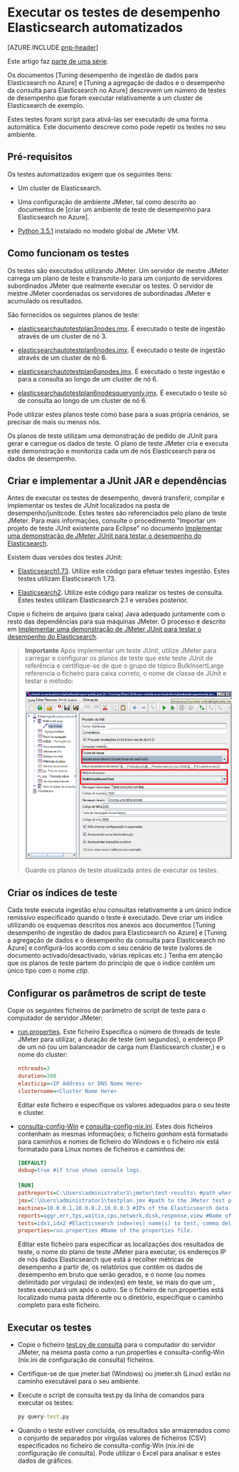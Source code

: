 
<properties
   pageTitle="Executar os testes de desempenho Elasticsearch automatizados | Microsoft Azure"
   description="Descrição de como pode executar os testes de desempenho no seu ambiente."
   services=""
   documentationCenter="na"
   authors="dragon119"
   manager="bennage"
   editor=""
   tags=""/>

<tags
   ms.service="guidance"
   ms.devlang="na"
   ms.topic="article"
   ms.tgt_pltfrm="na"
   ms.workload="na"
   ms.date="09/22/2016"
   ms.author="masashin"/>
   
# <a name="running-the-automated-elasticsearch-performance-tests"></a>Executar os testes de desempenho Elasticsearch automatizados

[AZURE.INCLUDE [pnp-header](../../includes/guidance-pnp-header-include.md)]

Este artigo faz [parte de uma série](guidance-elasticsearch.md). 

Os documentos [Tuning desempenho de ingestão de dados para Elasticsearch no Azure] e [Tuning a agregação de dados e o desempenho da consulta para Elasticsearch no Azure] descrevem um número de testes de desempenho que foram executar relativamente a um cluster de Elasticsearch de exemplo.

Estes testes foram script para ativá-las ser executado de uma forma automática. Este documento descreve como pode repetir os testes no seu ambiente.

## <a name="prerequisites"></a>Pré-requisitos

Os testes automatizados exigem que os seguintes itens:

-  Um cluster de Elasticsearch.

- Uma configuração de ambiente JMeter, tal como descrito ao documentos de [criar um ambiente de teste de desempenho para Elasticsearch no Azure].

- [Python 3.5.1](https://www.python.org/downloads/release/python-351/) instalado no modelo global de JMeter VM.


## <a name="how-the-tests-work"></a>Como funcionam os testes
Os testes são executados utilizando JMeter. Um servidor de mestre JMeter carrega um plano de teste e transmite-lo para um conjunto de servidores subordinados JMeter que realmente executar os testes. O servidor de mestre JMeter coordenadas os servidores de subordinadas JMeter e acumulado os resultados.

São fornecidos os seguintes planos de teste:

* [elasticsearchautotestplan3nodes.jmx](https://github.com/mspnp/azure-guidance/blob/master/ingestion-and-query-tests/templates/elasticsearchautotestplan3nodes.jmx). É executado o teste de ingestão através de um cluster de nó 3.

* [elasticsearchautotestplan6nodes.jmx](https://github.com/mspnp/azure-guidance/blob/master/ingestion-and-query-tests/templates/elasticsearchautotestplan6nodes.jmx). É executado o teste de ingestão através de um cluster de nó 6.

* [elasticsearchautotestplan6qnodes.jmx](https://github.com/mspnp/azure-guidance/blob/master/ingestion-and-query-tests/templates/elasticsearchautotestplan6qnodes.jmx). É executado o teste ingestão e para a consulta ao longo de um cluster de nó 6.

* [elasticsearchautotestplan6nodesqueryonly.jmx](https://github.com/mspnp/azure-guidance/blob/master/ingestion-and-query-tests/templates/elasticsearchautotestplan6nodesqueryonly.jmx). É executado o teste só de consulta ao longo de um cluster de nó 6.


Pode utilizar estes planos teste como base para a suas própria cenários, se precisar de mais ou menos nós.

Os planos de teste utilizam uma demonstração de pedido de JUnit para gerar e carregue os dados de teste. O plano de teste JMeter cria e executa este demonstração e monitoriza cada um de nós Elasticsearch para os dados de desempenho.  

## <a name="building-and-deploying-the-junit-jar-and-dependencies"></a>Criar e implementar a JUnit JAR e dependências
Antes de executar os testes de desempenho, deverá transferir, compilar e implementar os testes de JUnit localizados na pasta de desempenho/junitcode. Estes testes são referenciados pelo plano de teste JMeter. Para mais informações, consulte o procedimento "Importar um projeto de teste JUnit existente para Eclipse" no documento [Implementar uma demonstração de JMeter JUnit para testar o desempenho do Elasticsearch].

Existem duas versões dos testes JUnit: 

- [Elasticsearch1.73](https://github.com/mspnp/azure-guidance/tree/master/ingestion-and-query-tests/junitcode/elasticsearch1.73). Utilize este código para efetuar testes ingestão. Estes testes utilizam Elasticsearch 1.73.

- [Elasticsearch2](https://github.com/mspnp/azure-guidance/tree/master/ingestion-and-query-tests/junitcode/elasticsearch2). Utilize este código para realizar os testes de consulta. Estes testes utilizam Elasticsearch 2.1 e versões posterior.

Copie o ficheiro de arquivo (para caixa) Java adequado juntamente com o resto das dependências para sua máquinas JMeter. O processo é descrito em [Implementar uma demonstração de JMeter JUnit para testar o desempenho do Elasticsearch][]. 

> **Importante** Após implementar um teste JUnit, utilize JMeter para carregar e configurar os planos de teste que este teste JUnit de referência e certifique-se de que o grupo de tópico BulkInsertLarge referencia o ficheiro para caixa correto, o nome de classe de JUnit e testar o método:
> 
> ![](./media/guidance-elasticsearch/performance-tests-image1.png)
> 
> Guarde os planos de teste atualizada antes de executar os testes.

## <a name="creating-the-test-indexes"></a>Criar os índices de teste
Cada teste executa ingestão e/ou consultas relativamente a um único índice remissivo especificado quando o teste é executado. Deve criar um índice utilizando os esquemas descritos nos anexos aos documentos [Tuning desempenho de ingestão de dados para Elasticsearch no Azure] e [Tuning a agregação de dados e o desempenho da consulta para Elasticsearch no Azure] e configurá-los acordo com o seu cenário de teste (valores de documento activado/desactivado, várias réplicas etc.) Tenha em atenção que os planos de teste partem do princípio de que o índice contém um único tipo com o nome *ctip*.

## <a name="configuring-the-test-script-parameters"></a>Configurar os parâmetros de script de teste
Copie os seguintes ficheiros de parâmetro de script de teste para o computador de servidor JMeter:

* [run.properties](https://github.com/mspnp/azure-guidance/blob/master/ingestion-and-query-tests/run.properties). Este ficheiro Especifica o número de threads de teste JMeter para utilizar, a duração de teste (em segundos), o endereço IP de um nó (ou um balanceador de carga num Elasticsearch cluster,) e o nome do cluster:

  ```ini
  nthreads=3
  duration=300
  elasticip=<IP Address or DNS Name Here>
  clustername=<Cluster Name Here>
  ```
  
  Editar este ficheiro e especifique os valores adequados para o seu teste e cluster.

* [consulta-config-Win](https://github.com/mspnp/azure-guidance/blob/master/ingestion-and-query-tests/query-config-win.ini) e [consulta-config-nix.ini](https://github.com/mspnp/azure-guidance/blob/master/ingestion-and-query-tests/query-config-nix.ini). Estes dois ficheiros contenham as mesmas informações; o ficheiro *ganham* está formatado para caminhos e nomes de ficheiro do Windows e o ficheiro *nix* está formatado para Linux nomes de ficheiros e caminhos de:

  ```ini
  [DEFAULT]
  debug=true #if true shows console logs.

  [RUN]
  pathreports=C:\Users\administrator1\jmeter\test-results\ #path where tests results are saved.
  jmx=C:\Users\administrator1\testplan.jmx #path to the JMeter test plan.
  machines=10.0.0.1,10.0.0.2,10.0.0.3 #IPs of the Elasticsearch data nodes separated by commas.
  reports=aggr,err,tps,waitio,cpu,network,disk,response,view #Name of the reports separated by commas.
  tests=idx1,idx2 #Elasticsearch index(es) name(s) to test, comma delimited if more than one.
  properties=run.properties #Name of the properties file.
  ```

  Editar este ficheiro para especificar as localizações dos resultados de teste, o nome do plano de teste JMeter para executar, os endereços IP de nós dados Elasticsearch que está a recolher métricas de desempenho a partir de, os relatórios que contêm os dados de desempenho em bruto que serão gerados, e o nome (ou nomes delimitado por vírgulas) de index(es) em teste, se mais do que um , testes executará um após o outro. Se o ficheiro de run.properties está localizado numa pasta diferente ou o diretório, especifique o caminho completo para este ficheiro.

## <a name="running-the-tests"></a>Executar os testes

* Copie o ficheiro [test.py de consulta](https://github.com/mspnp/azure-guidance/blob/master/ingestion-and-query-tests/query-test.py) para o computador do servidor JMeter, na mesma pasta como a run.properties e consulta-config-Win (nix.ini de configuração de consulta) ficheiros.

* Certifique-se de que jmeter.bat (Windows) ou jmeter.sh (Linux) estão no caminho executável para o seu ambiente.

* Execute o script de consulta test.py da linha de comandos para executar os testes:

  ```cmd
  py query-test.py
  ```

* Quando o teste estiver concluída, os resultados são armazenados como o conjunto de separados por vírgulas valores de ficheiros (CSV) especificados no ficheiro de consulta-config-Win (nix.ini de configuração de consulta). Pode utilizar o Excel para analisar e estes dados de gráficos.


[Otimização do desempenho do ingestão dados para Elasticsearch no Azure]: guidance-elasticsearch-tuning-data-ingestion-performance.md
[Otimização do desempenho de consulta para Elasticsearch no Azure e agregação de dados]: guidance-elasticsearch-tuning-data-aggregation-and-query-performance.md
[Criar um testes de desempenho ambiente para Elasticsearch no Azure]: guidance-elasticsearch-creating-performance-testing-environment.md
[Implementar uma demonstração de JMeter JUnit para testar o desempenho do Elasticsearch]: guidance-elasticsearch-deploying-jmeter-junit-sampler.md

